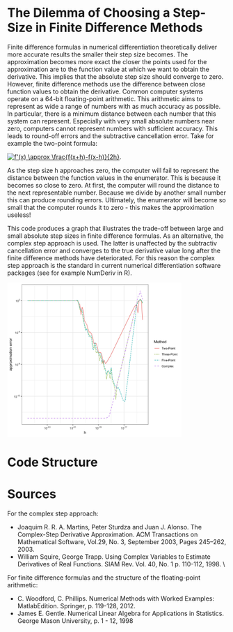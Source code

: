 # The Dilemma of Choosing a Step-Size in Finite Difference Methods

Finite difference formulas in numerical differentiation theoretically deliver more accurate results the smaller their step size becomes. The approximation becomes more exact the closer the points used for the approximation are to the function value at which we want to obtain the derivative. This implies that the absolute step size should converge to zero.
However, finite difference methods use the difference between close function values to obtain the derivative. Common computer systems operate on a 64-bit floating-point arithmetic. This arithmetic aims to represent as wide a range of numbers with as much accuracy as possible. In particular, there is a minimum distance between each number that this system can represent.
Especially with very small absolute numbers near zero, computers cannot represent numbers with sufficient accuracy.
This leads to round-off errors and the subtractive cancellation error.
Take for example the two-point formula:

<a href="https://www.codecogs.com/eqnedit.php?latex=f'(x)&space;\approx&space;\frac{f(x&plus;h)-f(x-h)}{2h}" target="_blank"><img src="https://latex.codecogs.com/gif.latex?f'(x)&space;\approx&space;\frac{f(x&plus;h)-f(x-h)}{2h}" title="f'(x) \approx \frac{f(x+h)-f(x-h)}{2h}" /></a>.

As the step size h approaches zero, the computer will fail to represent the distance between the function values in the enumerator. This is because it becomes so close to zero. At first, the computer will round the distance to the next representable number. Because we divide by another small number this can produce rounding errors. Ultimately, the enumerator will become so small that the computer rounds it to zero - this makes the approximation useless!

This code produces a graph that illustrates the trade-off between large and small absolute step sizes in finite difference formulas. As an alternative, the complex step approach is used. The latter is unaffected by the subtractiv cancellation error and converges to the true derivative value long after the finite difference methods have deteriorated. For this reason the complex step approach is the standard in current numerical differentiation software packages (see for example NumDeriv in R).

<img src="ErrorTradeOff.jpg" width="400">

# Code Structure


# Sources
For the complex step approach:
 * Joaquim R. R. A. Martins, Peter Sturdza and Juan J. Alonso. The Complex-Step Derivative Approximation. ACM Transactions on Mathematical Software, Vol.29, No. 3, September 2003, Pages 245–262, 2003.
 * William Squire, George Trapp. Using Complex Variables to Estimate Derivatives of Real Functions. SIAM Rev. Vol. 40, No. 1 p. 110-112, 1998. \\

For finite difference formulas and the structure of the floating-point arithmetic:
* C. Woodford, C. Phillips. Numerical Methods with Worked Examples: MatlabEdition. Springer, p. 119-128, 2012.
* James E. Gentle. Numerical Linear Algebra for Applications in Statistics. George Mason University, p. 1 - 12, 1998
